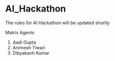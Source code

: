 # AI_Hackathon

The rules for AI Hackathon will be updated shortly 

 
Matrix Agents

1. Aadi Gupta
2. Animesh Tiwari
3. Dibyakanti Kumar
